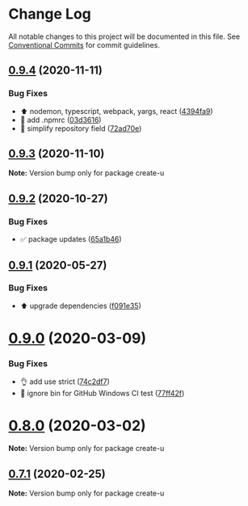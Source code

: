 # Change Log

All notable changes to this project will be documented in this file.
See [Conventional Commits](https://conventionalcommits.org) for commit guidelines.

## [0.9.4](https://github.com/jr-codes/u/compare/v0.9.3...v0.9.4) (2020-11-11)


### Bug Fixes

* ⬆️ nodemon, typescript, webpack, yargs, react ([4394fa9](https://github.com/jr-codes/u/commit/4394fa999e627e7f6e71687feb94c32767418390))
* 🔧 add .npmrc ([03d3616](https://github.com/jr-codes/u/commit/03d3616ac183a31e74414356bd622651a64af5d3))
* 🔧 simplify repository field ([72ad70e](https://github.com/jr-codes/u/commit/72ad70e34f11950a9e27336c8e14eb277d9c18ff))





## [0.9.3](https://github.com/jr-codes/create-u/compare/v0.9.2...v0.9.3) (2020-11-10)

**Note:** Version bump only for package create-u





## [0.9.2](https://github.com/jr-codes/create-u/compare/v0.9.1...v0.9.2) (2020-10-27)


### Bug Fixes

* ✅ package updates ([65a1b46](https://github.com/jr-codes/create-u/commit/65a1b465e506e1ef4fb627a7c76e6bb44837e823))





## [0.9.1](https://github.com/jr-codes/create-u/compare/v0.9.0...v0.9.1) (2020-05-27)


### Bug Fixes

* ⬆️ upgrade dependencies ([f091e35](https://github.com/jr-codes/create-u/commit/f091e35c7bb9f62f3ff4d880c10d423b359019c1))





# [0.9.0](https://github.com/jr-codes/create-u/compare/v0.7.1...v0.9.0) (2020-03-09)


### Bug Fixes

* 👌 add use strict ([74c2df7](https://github.com/jr-codes/create-u/commit/74c2df70de3f0dc908a7f2276ee05acc8063b88d))
* 💚 ignore bin for GitHub Windows CI test ([77ff42f](https://github.com/jr-codes/create-u/commit/77ff42f0aea226fb4dce4eadeccde501c3152863))





# [0.8.0](https://github.com/jr-codes/create-u/compare/v0.7.1...v0.8.0) (2020-03-02)

**Note:** Version bump only for package create-u





## [0.7.1](https://github.com/jr-codes/create-u/compare/v0.7.0...v0.7.1) (2020-02-25)

**Note:** Version bump only for package create-u
